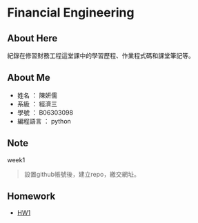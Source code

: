 # Financial Engineering
     
## About Here   
  紀錄在修習財務工程這堂課中的學習歷程、作業程式碼和課堂筆記等。
     
## About Me 
* 姓名  ： 陳妍儒    
* 系級  ： 經濟三  
* 學號  ： B06303098
* 編程語言  ： python

           

## Note
week1
>設置github帳號後，建立repo，繳交網址。
     
     
## Homework
* [HW1](https://github.com/yanruchen36/Financial_Engineering/blob/master/HW1)
